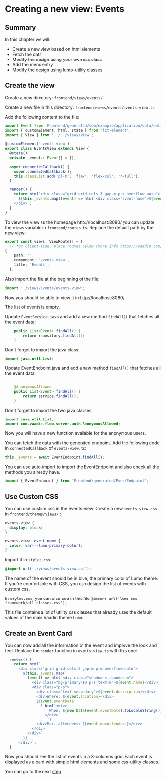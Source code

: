 # Creating a new view: Events

## Summary

In this chapter we will:

- Create a new view based on html elements
- Fetch the data
- Modify the design using your own css class
- Add the menu entry
- Modify the design using lumo-utility classes

## Create the view

Create a new directory: `frontend/views/events/`

Create a new file in this directory: `frontend/views/events/events-view.ts`

Add the following content to the file:

```ts
import Event from 'Frontend/generated/com/example/application/data/entity/Event';
import { customElement, html, state } from 'lit-element';
import { View } from '../../views/view';

@customElement('events-view')
export class EventsView extends View {
  @state()
  private _events: Event[] = [];

  async connectedCallback() {
    super.connectedCallback();
    this.classList.add('pl-m', 'flex', 'flex-col', 'h-full');
  }

  render() {
    return html`<div class="grid grid-cols-3 gap-m p-m overflow-auto">
      ${this._events.map((event) => html`<div class="event-name">${event.name}</div>`)}
    </div>`;
  }
}
```

To view the view as the homepage http://localhost:8080/ you can update the `views` variable in `frontend/routes.ts`.
Replace the default path by the new view:

```ts
export const views: ViewRoute[] = [
  // for client-side, place routes below (more info https://vaadin.com/docs/v19/flow/typescript/creating-routes.html)
{
    path: '',
    component: 'events-view',
    title: 'Events',
  },
```

Also import the file at the beginning of the file:

```ts
import './views/events/events-view';
```

Now you should be able to view it in http://localhost:8080/

The list of events is empty.

Update `EventService.java` and add a new method `findAll()` that fetches all the event data:

```java
    public List<Event> findAll() {
        return repository.findAll();
    }
```

Don't forget to import the java class:

```java
import java.util.List;
```

Update EventEndpoint.java and add a new method `findAll()` that fetches all the event data:

```java

    @AnonymousAllowed
    public List<Event> findAll() {
        return service.findAll();
    }
```

Don't forget to import the two java classes:

```java
import java.util.List;
import com.vaadin.flow.server.auth.AnonymousAllowed;
```

Now you will have a new function available for the anonymous users.

You can fetch the data with the generated endpoint. Add the following code in `connectedCallback` of `events-view.ts`:

```ts
this._events = await EventEndpoint.findAll();
```

You can use auto-import to import the EventEndpoint and also check all the methods you already have.

```ts
import { EventEndpoint } from 'Frontend/generated/EventEndpoint';
```

## Use Custom CSS

You can use custom css in the events-view.
Create a new `events-view.css` in `frontend/themes/views/` :

```css
events-view {
  display: block;
}

events-view .event-name {
  color: var(--lumo-primary-color);
}
```

Import it in `styles.css`:

```css
@import url('./views/events-view.css');
```

The name of the event should be in blue, the primary color of Lumo theme. If you're comfortable with CSS, you can design the list of events with custom css.

In `styles.css`, you can also see in this file `@import url('lumo-css-framework/all-classes.css');`

This file contains a lot of utility css classes that already uses the default values of the main Vaadin theme `Lumo`.

## Create an Event Card

You can now add all the information of the event and improve the look and feel.
Replace the `render` function in `events-view.ts` with this one:

```ts
  render() {
    return html`
      <div class="grid grid-cols-3 gap-m p-m overflow-auto">
        ${this._events.map(
          (event) => html`<div class="shadow-s rounded-m">
            <div class="bg-primary-10 p-s text-m">${event.name}</div>
            <div class="p-s">
              <div class="text-secondary">${event.description}</div>
              <div>Where: ${event.location}</div>
              ${event.eventDate
                ? html`<div>
                    When: ${new Date(event.eventDate).toLocaleString()}
                  </div>`
                : ''}
              <div>Max. attendees: ${event.maxAttendees}</div>
            </div>
          </div>`
        )}
      </div>`;
  }
```

Now you should see the list of events in a 3-columns grid. Each event is displayed as a card with simple html elements and some css-utility classes.

You can go to the next [step](2__event-store.md)
